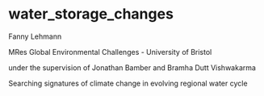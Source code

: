 # water_storage_changes

Fanny Lehmann

MRes Global Environmental Challenges - University of Bristol

under the supervision of Jonathan Bamber and Bramha Dutt Vishwakarma

Searching signatures of climate change in evolving regional water cycle

